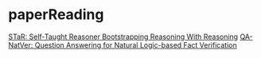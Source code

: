 # paperReading

[STaR: Self-Taught Reasoner Bootstrapping Reasoning With Reasoning](https://openreview.net/pdf?id=_3ELRdg2sgI)
[QA-NatVer: Question Answering for Natural Logic-based Fact Verification](https://arxiv.org/pdf/2310.14198)
